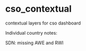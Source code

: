 # cso_contextual
contextual layers for cso dashboard

Individual country notes:

SDN: missing AWE and RWI
